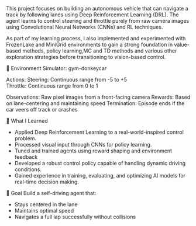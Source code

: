 This project focuses on building an autonomous vehicle that can navigate a track by following lanes using Deep Reinforcement Learning (DRL). The agent learns to control steering and throttle purely from raw camera images using Convolutional Neural Networks (CNNs) and RL techniques.

As part of my learning process, I also implemented and experimented with FrozenLake and MiniGrid environments to gain a strong foundation in value-based methods, policy learning,MC and TD methods and various other exploration strategies before transitioning to vision-based control.

🔧 Environment Simulator: gym-donkeycar 

Actions:
       Steering: Continuous range from -5 to +5<br>
       Throttle: Continuous range from 0 to 1

Observations: Raw pixel images from a front-facing camera
Rewards: Based on lane-centering and maintaining speed
Termination: Episode ends if the car veers off track or crashes

🧠 What I Learned 
- Applied Deep Reinforcement Learning to a real-world-inspired control problem.
- Processed visual input through CNNs for policy learning.
- Tuned and trained agents using reward shaping and environment feedback
- Developed a robust control policy capable of handling dynamic driving conditions.
- Gained experience in training, evaluating, and optimizing AI models for real-time decision making.

🏁 Goal
Build a self-driving agent that:
- Stays centered in the lane
- Maintains optimal speed
- Navigates a full lap successfully without collisions

